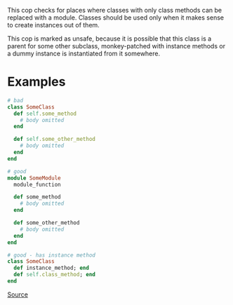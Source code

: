 
This cop checks for places where classes with only class methods can be
replaced with a module. Classes should be used only when it makes sense to create
instances out of them.

This cop is marked as unsafe, because it is possible that this class is a parent
for some other subclass, monkey-patched with instance methods or
a dummy instance is instantiated from it somewhere.

# Examples

```ruby
# bad
class SomeClass
  def self.some_method
    # body omitted
  end

  def self.some_other_method
    # body omitted
  end
end

# good
module SomeModule
  module_function

  def some_method
    # body omitted
  end

  def some_other_method
    # body omitted
  end
end

# good - has instance method
class SomeClass
  def instance_method; end
  def self.class_method; end
end
```

[Source](http://www.rubydoc.info/gems/rubocop/RuboCop/Cop/Style/StaticClass)